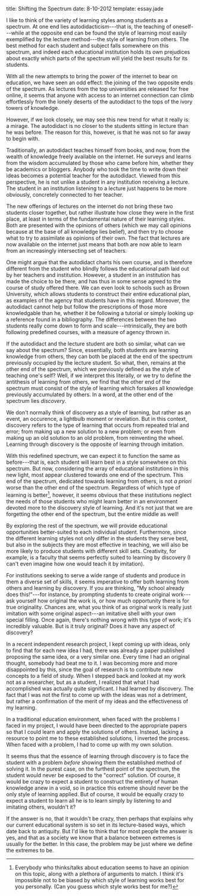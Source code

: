 title: Shifting the Spectrum
date: 8-10-2012
template: essay.jade

I like to think of the variety of learning styles among students as a
spectrum. At one end lies autodidacticism---that is, the teaching of
oneself---while at the opposite end can be found the style of learning
most easily exemplified by the lecture method---the style of learning
from others. The best method for each student and subject falls
somewhere on this spectrum, and indeed each educational institution
holds its own prejudices about exactly which parts of the spectrum
will yield the best results for its students.

With all the new attempts to bring the power of the internet to bear
on education, we have seen an odd effect: the joining of the two
opposite ends of the spectrum. As lectures from the top universities
are released for free online, it seems that anyone with access to an
internet connection can climb effortlessly from the lonely deserts of
the autodidact to the tops of the ivory towers of knowledge.

However, if we look closely, we may see this new trend for what it
really is: a mirage. The autodidact is no closer to the students
sitting in lecture than he was before. The reason for this, however,
is that he was not so far away to begin with.

Traditionally, an autodidact teaches himself from books, and now, from
the wealth of knowledge freely available on the internet. He surveys
and learns from the wisdom accumulated by those who came before him,
whether they be academics or bloggers. Anybody who took the time to
write down their ideas becomes a potential teacher for the autodidact.
Viewed from this perspective, he is not unlike a student in any
institution receiving a lecture. The student in an institution
listening to a lecture just happens to be more obviously, concretely
connected to her teacher.

The new offerings of lectures on the internet do not bring these two
students closer together, but rather illustrate how close they were in
the first place, at least in terms of the fundamental nature of their
learning styles. Both are presented with the opinions of others (which
we may call opinions because at the base of all knowledge lies
belief), and then try to choose what to try to assimilate as opinions
of their own. The fact that lectures are now available on the internet
just means that both are now able to learn from an increasingly
intersecting set of teachers.

One might argue that the autodidact charts his own course, and is
therefore different from the student who blindly follows the
educational path laid out by her teachers and institution. However, a
student in an institution has made the choice to be there, and has
thus in some sense agreed to the course of study offered there. We can
even look to schools such as Brown University, which allows students
to construct their entire educational plan, as examples of the agency
that students have in this regard. Moreover, the autodidact cannot
help but follow the prescriptions of those more knowledgable than he,
whether it be following a tutorial or simply looking up a reference
found in a bibliography. The differences between the two students
really come down to form and scale---intrinsically, they are both
following predefined courses, with a measure of agency thrown in.

If the autodidact and the lecture student are both so similar, what
can we say about the spectrum? Since, essentially, both students are
learning knowledge from others, they can both be placed at the end of
the spectrum previously occupied by the lecture student. So what,
then, remains at the other end of the spectrum, which we previously
defined as the style of teaching one's self? Well, if we interpret
this literally, or we try to define the antithesis of learning from
others, we find that the other end of the spectrum must consist of the
style of learning which forsakes all knowledge previously accumulated
by others. In a word, at the other end of the spectrum lies
*discovery*.

We don't normally think of discovery as a style of learning, but
rather as an event, an occurence, a lightbulb moment or revelation.
But in this context, discovery refers to the type of learning that
occurs from repeated trial and error; from making up a new solution to
a new problem; or even from making up an old solution to an old
problem, from reinventing the wheel. Learning through discovery is the
opposite of learning through imitation. 

With this redefined spectrum, we can expect it to function the same as
before---that is, each student will learn best in a style somewhere on
this spectrum. But now, considering the array of educational
institutions in this new light, most appear clustered towards one end
of the spectrum. This end of the spectrum, dedicated towards learning
from others, is not *a priori* worse than the other end of the
spectrum. Regardless of which type of learning is better[^1], however, it
seems obvious that these institutions neglect the needs of those
students who might learn better in an environment devoted more to the
discovery style of learning. And it's not just that we are forgetting
the other end of the spectrum, but the entire middle as well!

[^1]: Everybody who thinks/talks about education seems to have an
opinion on this topic, along with a plethora of arguments to match.
I think it's impossible not to be biased by which style of
learning works best for you personally. (Can you guess which style
works best for me?)

By exploring the rest of the spectrum, we will provide educational
opportunities better-suited to each individual student. Furthermore,
since the different learning styles not only differ in the students
they serve best, but also in the subjects they are most effective in
teaching, we will also be more likely to produce students with
different skill sets. Creativity, for example, is a faculty that seems
perfectly suited to learning by discovery (I can't even imagine how
one would teach it by imitation).

For institutions seeking to serve a wide range of students and produce
in them a diverse set of skills, it seems imperative to offer both
learning from others and learning by discovery. If you are thinking,
"My school already does this!"---for instance, by prompting students
to create original work---ask yourself how original the work is, or
how much opportunity there is for true originality. Chances are, what
you think of as original work is really just imitation with some
original aspect---an imitative shell with your own special filling.
Once again, there's nothing wrong with this type of work; it's
incredibly valuable. But is it truly original? Does it have any aspect
of discovery?

In a recent independent research project, I kept coming up with ideas,
only to find that for each new idea I had, there was already a paper
published proposing the same idea, or a very similar one. Every time I
had an original thought, somebody had beat me to it. I was becoming
more and more disappointed by this, since the goal of research is to
contribute new concepts to a field of study. When I stepped back and
looked at my work not as a researcher, but as a student, I realized
that what I had accomplished was actually quite significant. I had
learned by discovery. The fact that I was not the first to come up
with the ideas was not a detriment, but rather a confirmation of the
merit of my ideas and the effectiveness of my learning.

In a traditional education environment, when faced with the problems I
faced in my project, I would have been directed to the appropriate
papers so that I could learn and apply the solutions of others.
Instead, lacking a resource to point me to these established
solutions, I inverted the process. When faced with a problem, I had to
come up with my own solution.

It seems thus that the essence of learning through discovery is to
face the student with a problem *before* showing them the established
method of solving it. In the purest case, on the furthest point of the
spectrum, the student would never be exposed to the "correct"
solution. Of course, it would be crazy to expect a student to
construct the entirety of human knowledge anew in a void, so in
practice this extreme should never be the only style of learning
applied. But of course, it would be equally crazy to expect a student
to learn all he is to learn simply by listening to and imitating
others, wouldn't it?

If the answer is no, that it wouldn't be crazy, then perhaps that
explains why our current educational system is so set in its
lecture-based ways, which date back to antiquity. But I'd like to
think that for most people the answer is yes, and that as a society we
know that a balance between extremes is usually for the better. In
this case, the problem may be just where we define the extremes to be.
